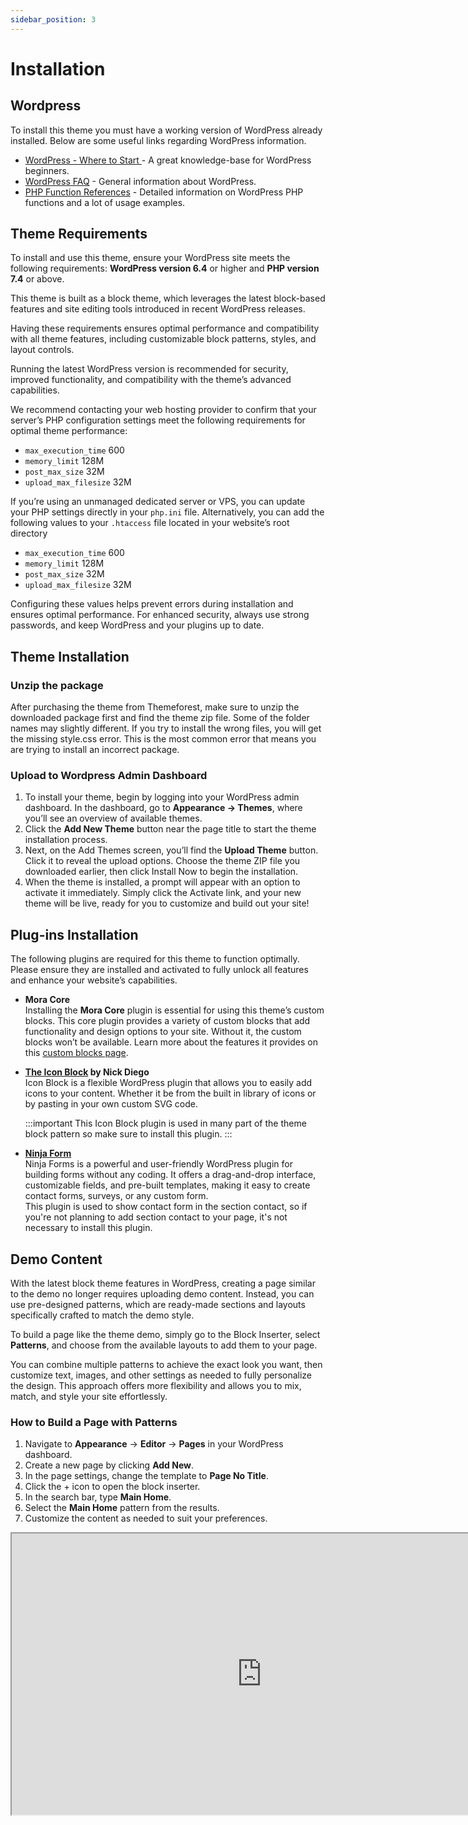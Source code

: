 ```yaml
---
sidebar_position: 3
---
```

# Installation

## Wordpress

To install this theme you must have a working version of WordPress already installed. Below are some useful links regarding WordPress information.

- [WordPress - Where to Start ](https://wordpress.org/documentation/category/where-to-start/) - A great knowledge-base for WordPress beginners.
- [WordPress FAQ](http://codex.wordpress.org/FAQ_New_To_WordPress) - General information about WordPress.
- [PHP Function References](http://codex.wordpress.org/Function_Reference) - Detailed information on WordPress PHP functions and a lot of usage examples.

## Theme Requirements
To install and use this theme, ensure your WordPress site meets the following requirements: **WordPress version 6.4** or higher and **PHP version 7.4** or above. 

This theme is built as a block theme, which leverages the latest block-based features and site editing tools introduced in recent WordPress releases.

Having these requirements ensures optimal performance and compatibility with all theme features, including customizable block patterns, styles, and layout controls. 

Running the latest WordPress version is recommended for security, improved functionality, and compatibility with the theme’s advanced capabilities.

We recommend contacting your web hosting provider to confirm that your server’s PHP configuration settings meet the following requirements for optimal theme performance:

- `max_execution_time` 600
- `memory_limit` 128M
- `post_max_size` 32M
- `upload_max_filesize` 32M


If you’re using an unmanaged dedicated server or VPS, you can update your PHP settings directly in your `php.ini` file. Alternatively, you can add the following values to your `.htaccess` file located in your website’s root directory

- `max_execution_time` 600
- `memory_limit` 128M
- `post_max_size` 32M
- `upload_max_filesize` 32M

Configuring these values helps prevent errors during installation and ensures optimal performance. For enhanced security, always use strong passwords, and keep WordPress and your plugins up to date.

## Theme Installation

### Unzip the package
After purchasing the theme from Themeforest, make sure to unzip the downloaded package first and find the theme zip file. Some of the folder names may slightly different.
If you try to install the wrong files, you will get the missing style.css error. This is the most common error that means you are trying to install an incorrect package.


### Upload to Wordpress Admin Dashboard
1. To install your theme, begin by logging into your WordPress admin dashboard. In the dashboard, go to **Appearance → Themes**, where you’ll see an overview of available themes. 
2. Click the **Add New Theme** button near the page title to start the theme installation process. 
3. Next, on the Add Themes screen, you’ll find the **Upload Theme** button. Click it to reveal the upload options. Choose the theme ZIP file you downloaded earlier, then click Install Now to begin the installation.
4. When the theme is installed, a prompt will appear with an option to activate it immediately. Simply click the Activate link, and your new theme will be live, ready for you to customize and build out your site!


## Plug-ins Installation

The following plugins are required for this theme to function optimally. Please ensure they are installed and activated to fully unlock all features and enhance your website’s capabilities.
- **Mora Core**<br/>
  Installing the **Mora Core** plugin is essential for using this theme’s custom blocks. This core plugin provides a variety of custom blocks that add functionality and design options to your site. Without it, the custom blocks won’t be available. Learn more about the features it provides on this [custom blocks page](/docs/category/custom-blocks).


- **[The Icon Block](https://wordpress.org/plugins/icon-block/) by Nick Diego**<br/>
  Icon Block is a flexible WordPress plugin that allows you to easily add icons to your content. Whether it be from the built in library of icons or by pasting in your own custom SVG code.

  :::important
  This Icon Block plugin is used in many part of the theme block pattern so make sure to install this plugin.
  :::


- **[Ninja Form](https://wordpress.org/plugins/ninja-forms/)** <br/>
  Ninja Forms is a powerful and user-friendly WordPress plugin for building forms without any coding. It offers a drag-and-drop interface, customizable fields, and pre-built templates, making it easy to create contact forms, surveys, or any custom form. <br/>
  This plugin is used to show contact form in the section contact, so if you're not planning to add section contact to your page, it's not necessary to install this plugin.

## Demo Content

With the latest block theme features in WordPress, creating a page similar to the demo no longer requires uploading demo content. Instead, you can use pre-designed patterns, which are ready-made sections and layouts specifically crafted to match the demo style. 

To build a page like the theme demo, simply go to the Block Inserter, select **Patterns**, and choose from the available layouts to add them to your page. 

You can combine multiple patterns to achieve the exact look you want, then customize text, images, and other settings as needed to fully personalize the design. This approach offers more flexibility and allows you to mix, match, and style your site effortlessly.

### How to Build a Page with Patterns
1. Navigate to **Appearance** → **Editor** → **Pages** in your WordPress dashboard.
2. Create a new page by clicking **Add New**.
3. In the page settings, change the template to **Page No Title**.
4. Click the + icon to open the block inserter.
5. In the search bar, type **Main Home**.
6. Select the **Main Home** pattern from the results.
7. Customize the content as needed to suit your preferences.

<iframe src="https://drive.google.com/file/d/1W6pejnFy3WyWRc6Qf5uVvU1sIVTvMIhz/preview" width="800" height="450" allow="autoplay"></iframe>